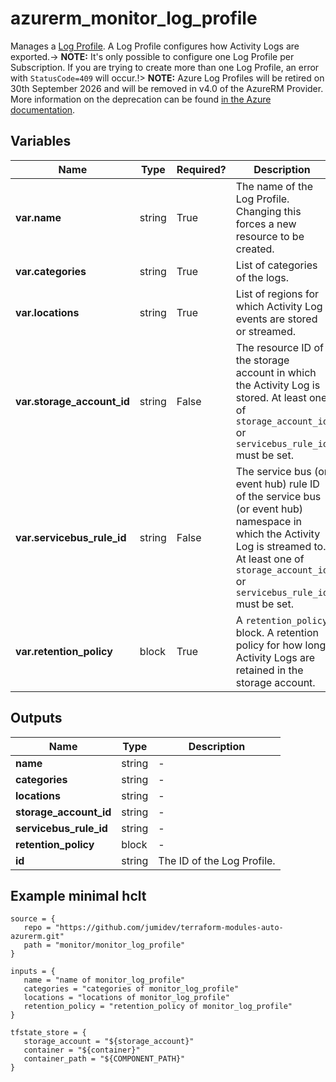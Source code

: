 # azurerm_monitor_log_profile

Manages a [Log Profile](https://docs.microsoft.com/azure/monitoring-and-diagnostics/monitoring-overview-activity-logs#export-the-activity-log-with-a-log-profile). A Log Profile configures how Activity Logs are exported.-> **NOTE:** It's only possible to configure one Log Profile per Subscription. If you are trying to create more than one Log Profile, an error with `StatusCode=409` will occur.!> **NOTE:** Azure Log Profiles will be retired on 30th September 2026 and will be removed in v4.0 of the AzureRM Provider. More information on the deprecation can be found [in the Azure documentation](https://learn.microsoft.com/azure/azure-monitor/essentials/activity-log?tabs=powershell#legacy-collection-methods).

## Variables

| Name | Type | Required? |  Description |
| ---- | ---- | --------- |  ----------- |
| **var.name** | string | True | The name of the Log Profile. Changing this forces a new resource to be created. | 
| **var.categories** | string | True | List of categories of the logs. | 
| **var.locations** | string | True | List of regions for which Activity Log events are stored or streamed. | 
| **var.storage_account_id** | string | False | The resource ID of the storage account in which the Activity Log is stored. At least one of `storage_account_id` or `servicebus_rule_id` must be set. | 
| **var.servicebus_rule_id** | string | False | The service bus (or event hub) rule ID of the service bus (or event hub) namespace in which the Activity Log is streamed to. At least one of `storage_account_id` or `servicebus_rule_id` must be set. | 
| **var.retention_policy** | block | True | A `retention_policy` block. A retention policy for how long Activity Logs are retained in the storage account. | 



## Outputs

| Name | Type | Description |
| ---- | ---- | --------- | 
| **name** | string  | - | 
| **categories** | string  | - | 
| **locations** | string  | - | 
| **storage_account_id** | string  | - | 
| **servicebus_rule_id** | string  | - | 
| **retention_policy** | block  | - | 
| **id** | string  | The ID of the Log Profile. | 

## Example minimal hclt

```hcl
source = {
   repo = "https://github.com/jumidev/terraform-modules-auto-azurerm.git" 
   path = "monitor/monitor_log_profile" 
}

inputs = {
   name = "name of monitor_log_profile" 
   categories = "categories of monitor_log_profile" 
   locations = "locations of monitor_log_profile" 
   retention_policy = "retention_policy of monitor_log_profile" 
}

tfstate_store = {
   storage_account = "${storage_account}" 
   container = "${container}" 
   container_path = "${COMPONENT_PATH}" 
}


```